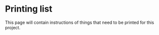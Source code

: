 # Printing list

This page will contain instructions of things that need to be printed for this project.
